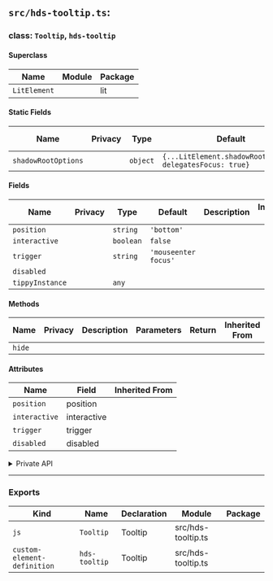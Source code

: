 ## `src/hds-tooltip.ts`:

### class: `Tooltip`, `hds-tooltip`

#### Superclass

| Name         | Module | Package |
| ------------ | ------ | ------- |
| `LitElement` |        | lit     |

#### Static Fields

| Name                | Privacy | Type     | Default                                                   | Description | Inherited From |
| ------------------- | ------- | -------- | --------------------------------------------------------- | ----------- | -------------- |
| `shadowRootOptions` |         | `object` | `{...LitElement.shadowRootOptions, delegatesFocus: true}` |             |                |

#### Fields

| Name            | Privacy | Type      | Default              | Description | Inherited From |
| --------------- | ------- | --------- | -------------------- | ----------- | -------------- |
| `position`      |         | `string`  | `'bottom'`           |             |                |
| `interactive`   |         | `boolean` | `false`              |             |                |
| `trigger`       |         | `string`  | `'mouseenter focus'` |             |                |
| `disabled`      |         |           |                      |             |                |
| `tippyInstance` |         | `any`     |                      |             |                |

#### Methods

| Name   | Privacy | Description | Parameters | Return | Inherited From |
| ------ | ------- | ----------- | ---------- | ------ | -------------- |
| `hide` |         |             |            |        |                |

#### Attributes

| Name          | Field       | Inherited From |
| ------------- | ----------- | -------------- |
| `position`    | position    |                |
| `interactive` | interactive |                |
| `trigger`     | trigger     |                |
| `disabled`    | disabled    |                |

<details><summary>Private API</summary>

#### Fields

| Name              | Privacy | Type      | Default | Description | Inherited From |
| ----------------- | ------- | --------- | ------- | ----------- | -------------- |
| `isDisabled`      | private | `boolean` | `false` |             |                |
| `tooltipInstance` | private | `any`     |         |             |                |

#### Methods

| Name             | Privacy | Description | Parameters | Return | Inherited From |
| ---------------- | ------- | ----------- | ---------- | ------ | -------------- |
| `createTooltip`  | private |             |            |        |                |
| `destroyTooltip` | private |             |            |        |                |

</details>

<hr/>

### Exports

| Kind                        | Name          | Declaration | Module             | Package |
| --------------------------- | ------------- | ----------- | ------------------ | ------- |
| `js`                        | `Tooltip`     | Tooltip     | src/hds-tooltip.ts |         |
| `custom-element-definition` | `hds-tooltip` | Tooltip     | src/hds-tooltip.ts |         |
